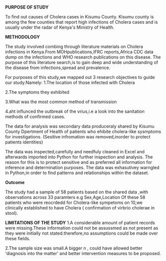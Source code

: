 **PURPOSE OF STUDY**

To find out causes of Cholera cases in Kisumu County.
Kisumu county is among the few counties that report high infections of Cholera cases and is usually under the radar of Kenya's Ministry of Health.

**METHODOLOGY**

The study involved combing through literature materials on Cholera infections in Kenya.From MOHpublications,IFRC reports,Africa CDC data dump on the infections
and WHO research publications on this disease.
The purpose of this literature search,is to gain deep and wide understanding of the disease from infections,spread and prevalence.

For purposes of this study,we mapped out 3 research objectives to guide our study.Namely:
1.The location of those infected with Cholera

2.The symptoms they exhibited

3.What was the most common method of transmission 

4.aht influnced the outbreak of the vrius,i.e a look into the sanitation methods of confirmed cases.


The data for analysis was secondary data produceraly shared by Kisumu County Dpertment of Health of patients who ehibite cholera-like sysmptoms for investigations.
(Sesitive infromation was removed,inorder to protect patients identities)

The data was inspected,carefully and needfuly cleaned in Excel and afterwards imported into Python for further inspection and analysis.
The reason for this is to protect sensitive and as preferred all information for inference and determination purposes.
The data was exhasutivey warngled in Python,in order to find patterns and relationships within the dataset.

**Outcome**

The study had a sample of 58 patients based on the shared data ,with observations across  33 paramters e.g Sex,Age,Location
Of these 58 patients who were reocrdedd for Cholera-like sympetoms on 10,we clinically established to have Cholera ( confirmation 
of virbrio cholerae in stool).


**LIMITATIONS OF THE STUDY**
1.A considerable amount of patient records were missing.These information could not be assussmed as not present as they were initially not stated.therefore,no assumptions could be made over these fields.

2.The sample size was small.A bigger n , could have allowed better 'diagnosis into the matter' and better intervention measures to be proposed.
